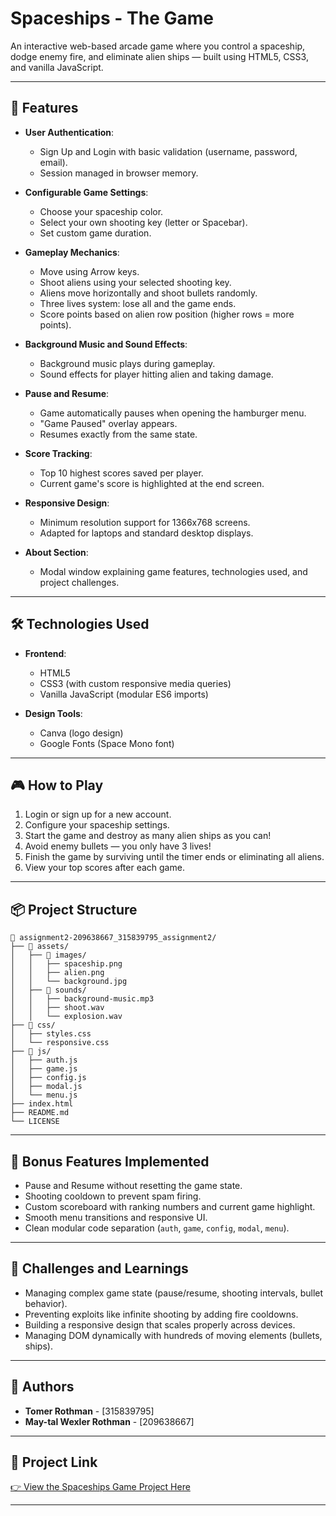 # Spaceships - The Game

An interactive web-based arcade game where you control a spaceship, dodge enemy fire, and eliminate alien ships — built using HTML5, CSS3, and vanilla JavaScript.

---

## 🚀 Features

- **User Authentication**:
  - Sign Up and Login with basic validation (username, password, email).
  - Session managed in browser memory.

- **Configurable Game Settings**:
  - Choose your spaceship color.
  - Select your own shooting key (letter or Spacebar).
  - Set custom game duration.

- **Gameplay Mechanics**:
  - Move using Arrow keys.
  - Shoot aliens using your selected shooting key.
  - Aliens move horizontally and shoot bullets randomly.
  - Three lives system: lose all and the game ends.
  - Score points based on alien row position (higher rows = more points).

- **Background Music and Sound Effects**:
  - Background music plays during gameplay.
  - Sound effects for player hitting alien and taking damage.

- **Pause and Resume**:
  - Game automatically pauses when opening the hamburger menu.
  - "Game Paused" overlay appears.
  - Resumes exactly from the same state.

- **Score Tracking**:
  - Top 10 highest scores saved per player.
  - Current game's score is highlighted at the end screen.

- **Responsive Design**:
  - Minimum resolution support for 1366x768 screens.
  - Adapted for laptops and standard desktop displays.

- **About Section**:
  - Modal window explaining game features, technologies used, and project challenges.

---

## 🛠 Technologies Used

- **Frontend**:
  - HTML5
  - CSS3 (with custom responsive media queries)
  - Vanilla JavaScript (modular ES6 imports)

- **Design Tools**:
  - Canva (logo design)
  - Google Fonts (Space Mono font)

---

## 🎮 How to Play

1. Login or sign up for a new account.
2. Configure your spaceship settings.
3. Start the game and destroy as many alien ships as you can!
4. Avoid enemy bullets — you only have 3 lives!
5. Finish the game by surviving until the timer ends or eliminating all aliens.
6. View your top scores after each game.

---

## 📦 Project Structure

```
📂 assignment2-209638667_315839795_assignment2/
├── 📁 assets/
│   ├── 📁 images/
│   │   ├── spaceship.png
│   │   ├── alien.png
│   │   └── background.jpg
│   ├── 📁 sounds/
│   │   ├── background-music.mp3
│   │   ├── shoot.wav
│   │   └── explosion.wav
├── 📁 css/
│   ├── styles.css
│   └── responsive.css
├── 📁 js/
│   ├── auth.js
│   ├── game.js
│   ├── config.js
│   ├── modal.js
│   └── menu.js
├── index.html
├── README.md
└── LICENSE
```
---

## 🧩 Bonus Features Implemented

- Pause and Resume without resetting the game state.
- Shooting cooldown to prevent spam firing.
- Custom scoreboard with ranking numbers and current game highlight.
- Smooth menu transitions and responsive UI.
- Clean modular code separation (`auth`, `game`, `config`, `modal`, `menu`).

---

## 🧠 Challenges and Learnings

- Managing complex game state (pause/resume, shooting intervals, bullet behavior).
- Preventing exploits like infinite shooting by adding fire cooldowns.
- Building a responsive design that scales properly across devices.
- Managing DOM dynamically with hundreds of moving elements (bullets, ships).

---

## 📎 Authors

- **Tomer Rothman** - [315839795]
- **May-tal Wexler Rothman** - [209638667]

---

## 🔗 Project Link

[👉 View the Spaceships Game Project Here](https://wed-2023.github.io/assignment2-209638667_315839795_assignment2/)

---
